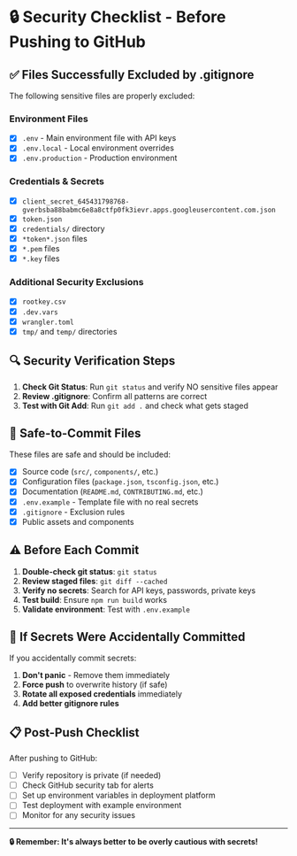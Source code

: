 # 🔒 Security Checklist - Before Pushing to GitHub

## ✅ Files Successfully Excluded by .gitignore

The following sensitive files are properly excluded:

### Environment Files
- [x] `.env` - Main environment file with API keys
- [x] `.env.local` - Local environment overrides  
- [x] `.env.production` - Production environment

### Credentials & Secrets
- [x] `client_secret_645431798768-gverbsba88babmc6e8a8ctfp0fk3ievr.apps.googleusercontent.com.json`
- [x] `token.json`
- [x] `credentials/` directory
- [x] `*token*.json` files
- [x] `*.pem` files
- [x] `*.key` files

### Additional Security Exclusions
- [x] `rootkey.csv`
- [x] `.dev.vars`
- [x] `wrangler.toml`
- [x] `tmp/` and `temp/` directories

## 🔍 Security Verification Steps

1. **Check Git Status**: Run `git status` and verify NO sensitive files appear
2. **Review .gitignore**: Confirm all patterns are correct
3. **Test with Git Add**: Run `git add .` and check what gets staged

## 🚀 Safe-to-Commit Files

These files are safe and should be included:
- [x] Source code (`src/`, `components/`, etc.)
- [x] Configuration files (`package.json`, `tsconfig.json`, etc.)
- [x] Documentation (`README.md`, `CONTRIBUTING.md`, etc.)
- [x] `.env.example` - Template file with no real secrets
- [x] `.gitignore` - Exclusion rules
- [x] Public assets and components

## ⚠️ Before Each Commit

1. **Double-check git status**: `git status`
2. **Review staged files**: `git diff --cached`
3. **Verify no secrets**: Search for API keys, passwords, private keys
4. **Test build**: Ensure `npm run build` works
5. **Validate environment**: Test with `.env.example`

## 🔄 If Secrets Were Accidentally Committed

If you accidentally commit secrets:

1. **Don't panic** - Remove them immediately
2. **Force push** to overwrite history (if safe)
3. **Rotate all exposed credentials** immediately
4. **Add better gitignore rules**

## 📋 Post-Push Checklist

After pushing to GitHub:
- [ ] Verify repository is private (if needed)
- [ ] Check GitHub security tab for alerts
- [ ] Set up environment variables in deployment platform
- [ ] Test deployment with example environment
- [ ] Monitor for any security issues

---

**🔒 Remember: It's always better to be overly cautious with secrets!**

